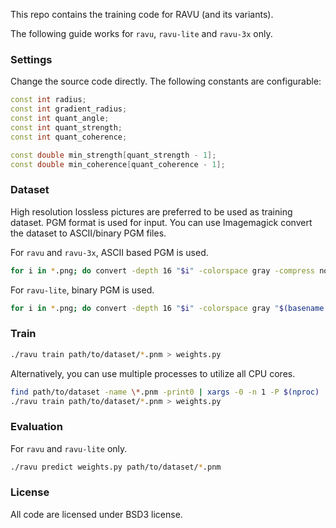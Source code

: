 
This repo contains the training code for RAVU (and its variants).

The following guide works for `ravu`, `ravu-lite` and `ravu-3x` only.

### Settings

Change the source code directly. The following constants are configurable:

```cpp
const int radius;
const int gradient_radius;
const int quant_angle;
const int quant_strength;
const int quant_coherence;

const double min_strength[quant_strength - 1];
const double min_coherence[quant_coherence - 1];
```

### Dataset

High resolution lossless pictures are preferred to be used as training dataset.
PGM format is used for input. You can use Imagemagick convert the dataset to
ASCII/binary PGM files.

For `ravu` and `ravu-3x`, ASCII based PGM is used.

```sh
for i in *.png; do convert -depth 16 "$i" -colorspace gray -compress none "$(basename "$i" .png).pnm"; done
```

For `ravu-lite`, binary PGM is used.

```sh
for i in *.png; do convert -depth 16 "$i" -colorspace gray "$(basename "$i" .png).pnm"; done
```

### Train

```sh
./ravu train path/to/dataset/*.pnm > weights.py
```

Alternatively, you can use multiple processes to utilize all CPU cores.

```sh
find path/to/dataset -name \*.pnm -print0 | xargs -0 -n 1 -P $(nproc) ./ravu process
./ravu train path/to/dataset/*.pnm > weights.py
```

### Evaluation

For `ravu` and `ravu-lite` only.

```sh
./ravu predict weights.py path/to/dataset/*.pnm
```

### License

All code are licensed under BSD3 license.
